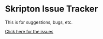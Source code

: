 # Skripton Issue Tracker
This is for suggestions, bugs, etc.

[Click here for the issues](https://github.com/skripter-den/skripton-issue/issues)
